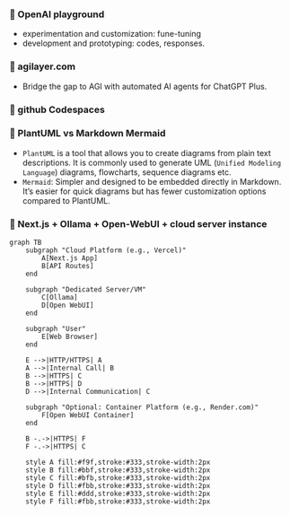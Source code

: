 ### 🥃 OpenAI playground

- experimentation and customization: fune-tuning
- development and prototyping: codes, responses.

### 🥃 agilayer.com

- Bridge the gap to AGI with automated AI agents for ChatGPT Plus.

### 🥃 github Codespaces

### 🥃 PlantUML vs Markdown Mermaid

- `PlantUML` is a tool that allows you to create diagrams from plain text descriptions. It is commonly used to generate UML (`Unified Modeling Language`) diagrams, flowcharts, sequence diagrams etc.
- `Mermaid`: Simpler and designed to be embedded directly in Markdown. It’s easier for quick diagrams but has fewer customization options compared to PlantUML.

### 🥃 Next.js + Ollama + Open-WebUI + cloud server instance


```mermaid
graph TB
    subgraph "Cloud Platform (e.g., Vercel)"
        A[Next.js App]
        B[API Routes]
    end

    subgraph "Dedicated Server/VM"
        C[Ollama]
        D[Open WebUI]
    end

    subgraph "User"
        E[Web Browser]
    end

    E -->|HTTP/HTTPS| A
    A -->|Internal Call| B
    B -->|HTTPS| C
    B -->|HTTPS| D
    D -->|Internal Communication| C

    subgraph "Optional: Container Platform (e.g., Render.com)"
        F[Open WebUI Container]
    end

    B -.->|HTTPS| F
    F -.->|HTTPS| C

    style A fill:#f9f,stroke:#333,stroke-width:2px
    style B fill:#bbf,stroke:#333,stroke-width:2px
    style C fill:#bfb,stroke:#333,stroke-width:2px
    style D fill:#fbb,stroke:#333,stroke-width:2px
    style E fill:#ddd,stroke:#333,stroke-width:2px
    style F fill:#fbb,stroke:#333,stroke-width:2px

```


